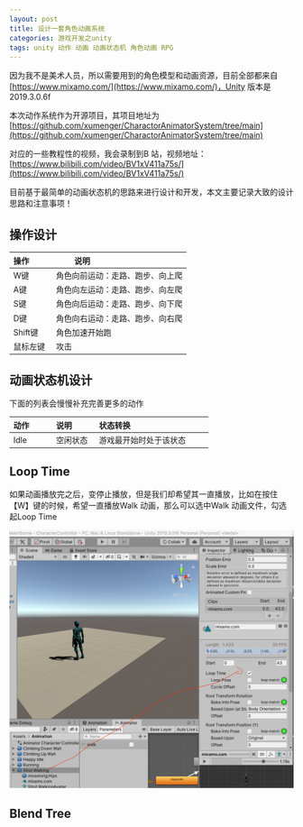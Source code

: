 ```yaml
---
layout: post
title: 设计一套角色动画系统
categories: 游戏开发之unity 
tags: unity 动作 动画 动画状态机 角色动画 RPG 
---
```


因为我不是美术人员，所以需要用到的角色模型和动画资源，目前全部都来自[https://www.mixamo.com/](https://www.mixamo.com/)，Unity 版本是2019.3.0.6f

本次动作系统作为开源项目，其项目地址为[https://github.com/xumenger/CharactorAnimatorSystem/tree/main](https://github.com/xumenger/CharactorAnimatorSystem/tree/main)

对应的一些教程性的视频，我会录制到B 站，视频地址：[https://www.bilibili.com/video/BV1xV411a75s/](https://www.bilibili.com/video/BV1xV411a75s/)

目前基于最简单的动画状态机的思路来进行设计和开发，本文主要记录大致的设计思路和注意事项！

## 操作设计

操作  &nbsp;&nbsp;&nbsp;&nbsp;&nbsp;&nbsp;&nbsp;&nbsp;        | 说明 &nbsp;&nbsp;&nbsp;&nbsp;&nbsp;&nbsp;&nbsp;&nbsp;&nbsp;&nbsp;&nbsp;&nbsp;&nbsp;&nbsp;&nbsp;&nbsp;&nbsp;&nbsp;&nbsp;&nbsp;&nbsp;&nbsp;&nbsp;&nbsp;&nbsp;&nbsp;&nbsp;&nbsp;&nbsp;&nbsp;&nbsp;&nbsp;&nbsp;&nbsp;
------------ | -------------
W键           | 角色向前运动：走路、跑步、向上爬
A键           | 角色向左运动：走路、跑步、向左爬
S键           | 角色向后运动：走路、跑步、向下爬
D键           | 角色向右运动：走路、跑步、向右爬
Shift键       | 角色加速开始跑
鼠标左键       | 攻击

## 动画状态机设计

下面的列表会慢慢补充完善更多的动作

动作  &nbsp;&nbsp;&nbsp;&nbsp;&nbsp;&nbsp;&nbsp;&nbsp;        | 说明   &nbsp;&nbsp;&nbsp;&nbsp;&nbsp;&nbsp;&nbsp;&nbsp;       | 状态转换 &nbsp;&nbsp;&nbsp;&nbsp;&nbsp;&nbsp;&nbsp;&nbsp;&nbsp;&nbsp;&nbsp;&nbsp;&nbsp;&nbsp;&nbsp;&nbsp;&nbsp;&nbsp;&nbsp;&nbsp;&nbsp;&nbsp;&nbsp;&nbsp;&nbsp;&nbsp;&nbsp;&nbsp;&nbsp;&nbsp;&nbsp;&nbsp;&nbsp;&nbsp; 
------------ | ------------- | -------------------
Idle         | 空闲状态       | 游戏最开始时处于该状态

## Loop Time

如果动画播放完之后，变停止播放，但是我们却希望其一直播放，比如在按住【W】键的时候，希望一直播放Walk 动画，那么可以选中Walk 动画文件，勾选起Loop Time

![](../media/image/2020-11-22/01.png)

## Blend Tree

